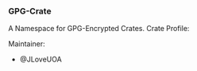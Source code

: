 ### GPG-Crate

A Namespace for GPG-Encrypted Crates.
Crate Profile: <TODO add URL>

Maintainer: 
- @JLoveUOA